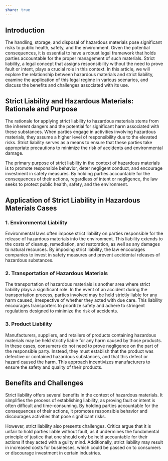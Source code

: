 ```yaml
---
share: true
---
```


## Introduction

The handling, storage, and disposal of hazardous materials pose significant risks to public health, safety, and the environment. Given the potential consequences, it is essential to have a robust legal framework that holds parties accountable for the proper management of such materials. Strict liability, a legal concept that assigns responsibility without the need to prove fault or intent, plays a crucial role in this context. In this article, we will explore the relationship between hazardous materials and strict liability, examine the application of this legal regime in various scenarios, and discuss the benefits and challenges associated with its use.

## Strict Liability and Hazardous Materials: Rationale and Purpose

The rationale for applying strict liability to hazardous materials stems from the inherent dangers and the potential for significant harm associated with these substances. When parties engage in activities involving hazardous materials, they assume a higher level of responsibility due to the elevated risks. Strict liability serves as a means to ensure that these parties take appropriate precautions to minimize the risk of accidents and environmental damage.

The primary purpose of strict liability in the context of hazardous materials is to promote responsible behavior, deter negligent conduct, and encourage investment in safety measures. By holding parties accountable for the consequences of their actions, regardless of intent or negligence, the law seeks to protect public health, safety, and the environment.

## Application of Strict Liability in Hazardous Materials Cases

### 1. Environmental Liability

Environmental laws often impose strict liability on parties responsible for the release of hazardous materials into the environment. This liability extends to the costs of cleanup, remediation, and restoration, as well as any damages to natural resources. By imposing strict liability, the law encourages companies to invest in safety measures and prevent accidental releases of hazardous substances.

### 2. Transportation of Hazardous Materials

The transportation of hazardous materials is another area where strict liability plays a significant role. In the event of an accident during the transportation process, parties involved may be held strictly liable for any harm caused, irrespective of whether they acted with due care. This liability encourages transporters to prioritize safety and adhere to stringent regulations designed to minimize the risk of accidents.

### 3. Product Liability

Manufacturers, suppliers, and retailers of products containing hazardous materials may be held strictly liable for any harm caused by those products. In these cases, consumers do not need to prove negligence on the part of the responsible party. Instead, they must establish that the product was defective or contained hazardous substances, and that this defect or hazard caused the harm. This approach incentivizes manufacturers to ensure the safety and quality of their products.

## Benefits and Challenges

Strict liability offers several benefits in the context of hazardous materials. It simplifies the process of establishing liability, as proving fault or intent is often difficult and time-consuming. By holding parties accountable for the consequences of their actions, it promotes responsible behavior and discourages activities that pose significant risks.

However, strict liability also presents challenges. Critics argue that it is unfair to hold parties liable without fault, as it undermines the fundamental principle of justice that one should only be held accountable for their actions if they acted with a guilty mind. Additionally, strict liability may result in increased costs for businesses, which could be passed on to consumers or discourage investment in certain industries.

